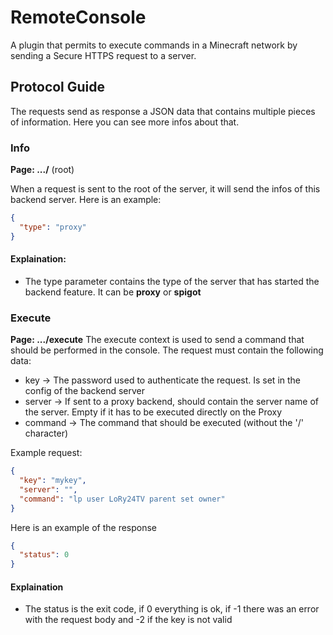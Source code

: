 # RemoteConsole
A plugin that permits to execute commands in a Minecraft network by sending a Secure HTTPS request to a server.

## Protocol Guide
The requests send as response a JSON data that contains multiple pieces of information. Here you can see more infos about that.

### Info
**Page: .../** (root)

When a request is sent to the root of the server, it will send the infos of this backend server. Here is an example:
```json
{
  "type": "proxy"
}
```
#### Explaination:
- The type parameter contains the type of the server that has started the backend feature. It can be **proxy** or **spigot**

### Execute 

**Page: .../execute**
The execute context is used to send a command that should be performed in the console. The request must contain the following
data:
- key -> The password used to authenticate the request. Is set in the config of the backend server
- server -> If sent to a proxy backend, should contain the server name of the server. Empty if it has to be executed directly on the Proxy
- command -> The command that should be executed (without the '/' character)

Example request:
```json
{
  "key": "mykey",
  "server": "",
  "command": "lp user LoRy24TV parent set owner"
}
```

Here is an example of the response
```json
{
  "status": 0
}
```

#### Explaination
- The status is the exit code, if 0 everything is ok, if -1 there was an error with the request body and -2 if the key is not valid